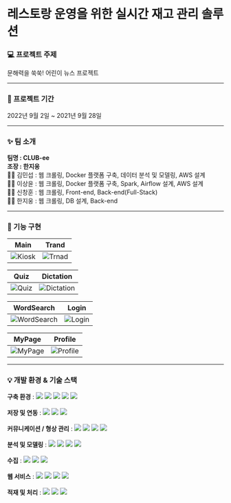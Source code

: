 # 레스토랑 운영을 위한 실시간 재고 관리 솔루션

### 💻 프로젝트 주제

문해력을 쑥쑥! 어린이 뉴스 프로젝트

---

### 📆 프로젝트 기간

2022년 9월 2일 ~ 2021년 9월 28일

---

### ✨ 팀 소개

**팀명 : CLUB-ee** \
**조장 : 한지웅** \
👩‍💻 김민섭 : 웹 크롤링, Docker 플랫폼 구축, 데이터 분석 및 모델링, AWS 설계 \
👨‍💻 이상윤 : 웹 크롤링, Docker 플랫폼 구축, Spark, Airflow 설계, AWS 설계 \
👨‍💻 신창훈 : 웹 크롤링, Front-end, Back-end(Full-Stack) \
👨‍💻 한지웅 : 웹 크롤링, DB 설계, Back-end

---

### 🎨 기능 구현

| Main                                                                                                            | Trand                                                                                                           |
| --------------------------------------------------------------------------------------------------------------- | --------------------------------------------------------------------------------------------------------------- |
| ![Kiosk](https://user-images.githubusercontent.com/96277148/165837038-e52a3306-53b5-45e0-84d8-1f1bfd4b4ad0.png) | ![Trnad](https://user-images.githubusercontent.com/96277148/165837077-dc0ba329-f6fa-485b-bb3a-f0081ccba848.png) |

| Quiz                                                                                                           | Dictation                                                                                                           |
| -------------------------------------------------------------------------------------------------------------- | ------------------------------------------------------------------------------------------------------------------- |
| ![Quiz](https://user-images.githubusercontent.com/96277148/165837270-13c2d4e0-76b7-47e8-8382-00488528feaa.png) | ![Dictation](https://user-images.githubusercontent.com/96277148/165837288-7c29ccd3-09c8-4f8a-aa60-9466bd13f2c1.png) |

| WordSearch                                                                                                           | Login                                                                                                           |
| -------------------------------------------------------------------------------------------------------------------- | --------------------------------------------------------------------------------------------------------------- |
| ![WordSearch](https://user-images.githubusercontent.com/96277148/165837319-a055eeef-043f-4b8b-bbc3-084c8489069d.png) | ![Login](https://user-images.githubusercontent.com/96277148/165837332-2c0da53a-9b37-4aff-a769-9f3c177dd373.png) |

| MyPage                                                                                                           | Profile                                                                                                           |
| ---------------------------------------------------------------------------------------------------------------- | ----------------------------------------------------------------------------------------------------------------- |
| ![MyPage](https://user-images.githubusercontent.com/96277148/165837373-39d5e32c-1ffc-47ec-8109-748f1466cc32.png) | ![Profile](https://user-images.githubusercontent.com/96277148/165837390-9d20e5db-b00f-4679-9aa1-7a1d3e5785cc.png) |

---

### 💡 개발 환경 & 기술 스택

**구축 환경** :
<img src="https://img.shields.io/badge/macOS-7D929E??style=plastic&logo=macOS&logoColor=000000"/>
<img src="https://img.shields.io/badge/Windows-7D929E??style=plastic&logo=Windows&logoColor=0078D6"/>
<img src="https://img.shields.io/badge/Amazon AWS-7D929E??style=plastic&logo=Amazon AWS&logoColor=232F3E"/>
<img src="https://img.shields.io/badge/EC2-7D929E??style=plastic&logo=Amazon AWS&logoColor=232F3E"/>
<img src="https://img.shields.io/badge/Ubuntu-7D929E??style=plastic&logo=Ubuntu&logoColor=E95420"/></br>
</br>
**저장 및 연동** :
<img src="https://img.shields.io/badge/Amazon S3-7D929E??style=flat-square&logo=Amazon S3&logoColor=569A31"/>
<img src="https://img.shields.io/badge/MySQL-7D929E??style=flat-square&logo=MySQL&logoColor=4479A1"/>
<img src="https://img.shields.io/badge/Amazon RDS-7D929E??style=flat-square&logo=Amazon AWS&logoColor=232F3E"/></br>
</br>
**커뮤니케이션 / 형상 관리** :
<img src="https://img.shields.io/badge/GitHub-7D929E??style=flat-square&logo=GitHub&logoColor=181717"/>
<img src="https://img.shields.io/badge/Notion-7D929E??style=flat-square&logo=Notion&logoColor=000000"/>
<img src="https://img.shields.io/badge/Slack-7D929E??style=flat-square&logo=Slack&logoColor=4A154B"/>
<img src="https://img.shields.io/badge/Zoom-7D929E??style=flat-square&logo=Zoom&logoColor=2D8CFF"/></br>
</br>
**분석 및 모델링** :
<img src="https://img.shields.io/badge/KoNLPy-7D929E??style=plastic&logo=&logoColor="/>
<img src="https://img.shields.io/badge/Pandas-7D929E??style=plastic&logo=pandas&logoColor=150458"/>
<img src="https://img.shields.io/badge/Jupyter-7D929E??style=plastic&logo=Jupyter&logoColor=F37626"/>
<img src="https://img.shields.io/badge/Google AI-7D929E??style=plastic&logo=Google&logoColor=4285F4"/></br>
</br>
**수집** :
<img src="https://img.shields.io/badge/Scrapy-7D929E??style=plastic&logo=&logoColor="/>
<img src="https://img.shields.io/badge/Beautifulsoup-7D929E??style=plastic&logo=&logoColor="/>
<img src="https://img.shields.io/badge/Selenium-7D929E??style=plastic&logo=Selenium&logoColor=43B02A"/></br>
</br>
**웹 서비스** :
<img src="https://img.shields.io/badge/Django-7D929E??style=plastic&logo=Django&logoColor=092E20"/>
<img src="https://img.shields.io/badge/React-7D929E??style=plastic&logo=React&logoColor=61DAFB"/>
<img src="https://img.shields.io/badge/Axios-7D929E??style=plastic&logo=&logoColor="/>
<img src="https://img.shields.io/badge/JWT-7D929E??style=plastic&logo=&logoColor="/></br>
</br>
**적재 및 처리** :
<img src="https://img.shields.io/badge/Apache Airflow-7D929E??style=plastic&logo=Apache Airflow&logoColor=017CEE"/>
<img src="https://img.shields.io/badge/Apache Spark-7D929E??style=plastic&logo=Apache Spark&logoColor=E25A1C"/>
<img src="https://img.shields.io/badge/Apache%20Hadoop%20Yarn-7D929E??style=plastic&logo=Apache%20Hadoop&logoColor=66CCFF"/></br>
